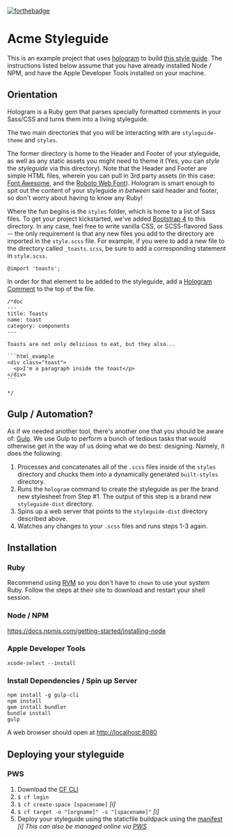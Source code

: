 [![forthebadge](http://forthebadge.com/images/badges/pretty-risque.svg)](http://forthebadge.com)

# Acme Styleguide

This is an example project that uses [hologram](http://trulia.github.io/hologram) to build [this style
guide](http://acme-styleguide.cfapps.io). The instructions listed below assume that you have already installed Node / NPM, and have the Apple Developer Tools installed on your machine.

## Orientation

Hologram is a Ruby gem that parses specially formatted comments in your Sass/CSS and turns them into a living styleguide.

The two main directories that you will be interacting with are `styleguide-theme` and `styles`. 

The former directory is home to the Header and Footer of your styleguide, as well as any static assets you might need to theme it (Yes, you can _style_ the _styleguide_ via this directory). Note that the Header and Footer are simple HTML files, wherein you can pull in 3rd party assets (in this case: [Font Awesome](http://fontawesome.io), and the [Roboto Web Font](https://fonts.google.com/specimen/Roboto)). Hologram is smart enough to spit out the content of your styleguide _in between_ said header and footer, so don't worry about having to know any Ruby!

Where the fun begins is the `styles` folder, which is home to a list of Sass files. To get your project kickstarted, we've added [Bootstrap 4](http://getbootstrap.com) to this directory. In any case, feel free to write vanilla CSS, or SCSS-flavored Sass -- the only requirement is that any new files you add to the directory are imported in the `style.scss` file. For example, if you were to add a new file to the directory called `_toasts.scss`, be sure to add a corresponding statement in `style.scss`.


    @import 'toasts';

In order for that element to be added to the styleguide, add a [Hologram Comment](https://github.com/trulia/hologram#quick-start) to the top of the file.


    /*doc
    ---
    title: Toasts
    name: toast
    category: components
    ---

    Toasts are not only delicious to eat, but they also...

    ```html_example
    <div class="toast">
      <p>I'm a paragraph inside the toast</p>
    </div>
    ```

    */

## Gulp / Automation?

As if we needed another tool, there's another one that you should be aware of: [Gulp](http://gulpjs.com/). We use Gulp to perform a bunch of tedious tasks that would otherwise get in the way of us doing what we do best: designing. Namely, it does the following:

1. Processes and concatenates all of the `.scss` files inside of the `styles` directory and chucks them into a dynamically generated `built-styles` directory.
2. Runs the `hologram` command to create the styleguide as per the brand new stylesheet from Step #1. The output of this step is a brand new `styleguide-dist` directory.
3. Spins up a web server that points to the `styleguide-dist` directory described above.
4. Watches any changes to your `.scss` files and runs steps 1-3 again.

## Installation

### Ruby
Recommend using [RVM](https://rvm.io/rvm/install) so you don't have to `chown` to use your system Ruby. Follow the steps at their site to download and restart your shell session.

### Node / NPM
https://docs.npmjs.com/getting-started/installing-node

### Apple Developer Tools
```
xcode-select --install
```
### Install Dependencies / Spin up Server

    npm install -g gulp-cli
    npm install
    gem install bundler
    bundle install
    gulp

A web browser should open at [http://localhost:8080](http://localhost:8080)  




## Deploying your styleguide

### PWS
1. Download the [CF CLI](https://github.com/cloudfoundry/cli#downloads)  
2. `$ cf login`  
3. `$ cf create-space [spacename]` *[i]*  
4. `$ cf target -o "[orgname]" -s "[spacename]"` *[i]*  
5. Deploy your styleguide using the staticfile buildpack using the [manifest](https://github.com/mattrothenberg/styleguide-boilerplate/blob/master/manifest.yml)  
*[i] This can also be managed online via [PWS](http://run.pivotal.io)*
